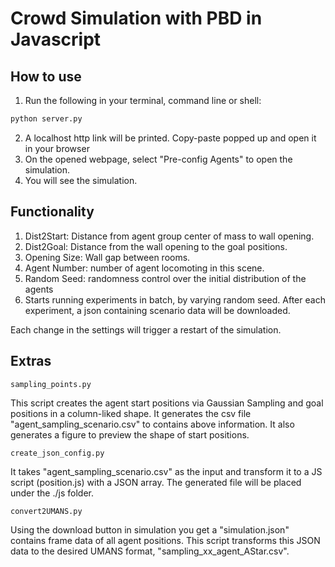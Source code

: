 # Crowd Simulation with PBD in Javascript



## How to use

1. Run the following in your terminal, command line or shell:
```python
python server.py
```
2. A localhost http link will be printed. Copy-paste popped up and open it in your browser
4. On the opened webpage, select "Pre-config Agents" to open the simulation.
5. You will see the simulation.

## Functionality

1. Dist2Start: Distance from agent group center of mass to wall opening.
2. Dist2Goal: Distance from the wall opening to the goal positions.
3. Opening Size: Wall gap between rooms.
4. Agent Number: number of agent locomoting in this scene.
5. Random Seed: randomness control over the initial distribution of the agents
6. Starts running experiments in batch, by varying random seed. After each experiment, a json containing scenario data will be downloaded. 

Each change in the settings will trigger a restart of the simulation.


## Extras

```
sampling_points.py
```
This script creates the agent start positions via Gaussian Sampling and goal positions in a column-liked shape.
It generates the csv file "agent_sampling_scenario.csv" to contains above information. It also generates a figure to preview the shape of start positions.

```
create_json_config.py
```
It takes "agent_sampling_scenario.csv" as the input and transform it to a JS script (position.js) with a JSON array. The generated file will be placed under the ./js folder.

```
convert2UMANS.py
```
Using the download button in simulation you get a "simulation.json" contains frame data of all agent positions. This script transforms this JSON data to the desired UMANS format, "sampling_xx_agent_AStar.csv". 
